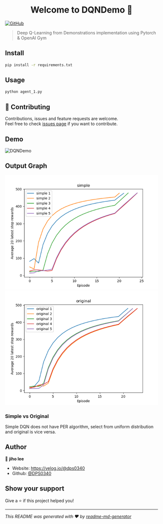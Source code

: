 <h1 align="center">Welcome to DQNDemo 👋</h1>
<p>
  <a href="#" target="_blank">
    <img alt="GitHub" src="https://img.shields.io/github/license/DPS0340/DQNDemo">
  </a>
</p>

> Deep Q-Learning from Demonstrations implementation using Pytorch & OpenAI Gym

## Install

```sh
pip install -r requirements.txt
```

## Usage

```sh
python agent_1.py
```

## 🤝 Contributing

Contributions, issues and feature requests are welcome.<br />
Feel free to check [issues page](https://github.com/DPS0340/DQNDemo/issues) if you want to contribute.<br />

## Demo
![DQNDemo](https://user-images.githubusercontent.com/32592965/109403989-09729100-79a5-11eb-95eb-f2327e3078b9.gif)

## Output Graph
![simple DQN](https://github.com/DPS0340/DQNDemo/blob/master/plot_use_per_False.png)
![original DQN](https://github.com/DPS0340/DQNDemo/blob/master/plot_use_per_True.png)

### Simple vs Original

Simple DQN does not have PER algorithm, select from uniform distribution and original is vice versa.

## Author

👤 **jiho lee**

* Website: https://velog.io/@dps0340
* Github: [@DPS0340](https://github.com/DPS0340)

## Show your support

Give a ⭐️ if this project helped you!

***
_This README was generated with ❤️ by [readme-md-generator](https://github.com/kefranabg/readme-md-generator)_
